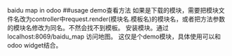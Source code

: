 baidu map in odoo
##usage demo查看方法
如果是下载的模块，需要把模块文件名改为controller中request.render(模块名.模板名)的模块名，或者把方法参数的模块名修改为同名。不然会找不到模板。
安装模块。通过localhost:8069/baidu_map 访问地图。
这仅是个demo模块，具体使用可以和odoo widget结合。
